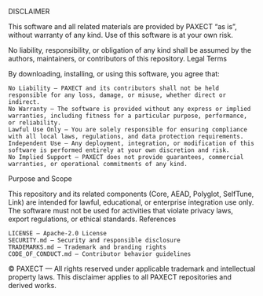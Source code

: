 DISCLAIMER

This software and all related materials are provided by PAXECT “as is”, without warranty of any kind.
Use of this software is at your own risk.

No liability, responsibility, or obligation of any kind shall be assumed by the authors, maintainers, or contributors of this repository.
Legal Terms

By downloading, installing, or using this software, you agree that:

    No Liability — PAXECT and its contributors shall not be held responsible for any loss, damage, or misuse, whether direct or indirect.
    No Warranty — The software is provided without any express or implied warranties, including fitness for a particular purpose, performance, or reliability.
    Lawful Use Only — You are solely responsible for ensuring compliance with all local laws, regulations, and data protection requirements.
    Independent Use — Any deployment, integration, or modification of this software is performed entirely at your own discretion and risk.
    No Implied Support — PAXECT does not provide guarantees, commercial warranties, or operational commitments of any kind.

Purpose and Scope

This repository and its related components (Core, AEAD, Polyglot, SelfTune, Link) are intended for lawful, educational, or enterprise integration use only.
The software must not be used for activities that violate privacy laws, export regulations, or ethical standards.
References

    LICENSE — Apache-2.0 License
    SECURITY.md — Security and responsible disclosure
    TRADEMARKS.md — Trademark and branding rights
    CODE_OF_CONDUCT.md — Contributor behavior guidelines

© PAXECT — All rights reserved under applicable trademark and intellectual property laws.
This disclaimer applies to all PAXECT repositories and derived works.

